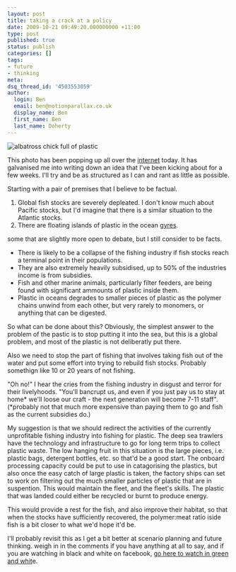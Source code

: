 ```yaml
---
layout: post
title: taking a crack at a policy
date: 2009-10-21 09:49:20.000000000 +11:00
type: post
published: true
status: publish
categories: []
tags:
- future
- thinking
meta:
dsq_thread_id: '4503553059'
author:
  login: Ben
  email: ben@notionparallax.co.uk
  display_name: Ben
  first_name: Ben
  last_name: Doherty
---
```

<p><img src="{{ site.baseurl }}/assets/chris-jordan-midway-atoll1.jpg" alt="albatross chick full of plastic" /></p>
<p>This photo has been popping up all over the <a href="http://www.chrisjordan.com">internet</a> today. It has galvanised me into writing down an idea that I've been kicking about for a few weeks. I'll try and be as structured as I can and rant as little as possible.</p>
<p>Starting with a pair of premises that I believe to be factual.</p>
<ol>
<li>Global fish stocks are severely depleated. I don't know much about Pacific stocks, but I'd imagine that there is a similar situation to the Atlantic stocks.</li>
<li>There are floating islands of plastic in the ocean <a href="http://en.wikipedia.org/wiki/Great_Pacific_Garbage_Patch">gyres</a>.</li>
</ol>
<p>some that are slightly more open to debate, but I still consider to be facts.</p>
<ul>
<li>
    There is likely to be a collapse of the fishing industry if fish stocks reach a terminal point in their populations. </li>
<li>They are also extremely heavily subsidised, up to 50% of the industries income is from subsidies.</li>
<li>Fish and other marine animals, particularly filter feeders, are being found with significant ammounts of plastic inside them.</li>
<li>Plastic in oceans degrades to smaller pieces of plastic as the polymer chains unwind from each other, but very rarely to monomers, or anything that can be digested.</li>
</ul>
<p>So what can be done about this? Obviously, the simplest answer to the problem of the pastic is to stop putting it into the sea, but this is a global problem, and most of the plastic is not deliberatly put there. </p>
<p>Also we need to stop the part of fishing that involves taking fish out of the water and put some effort into trying to rebuild fish stocks. Probably somethign like 10 or 20 years of not fishing.</p>
<p>&quot;Oh no!&quot; I hear the cries from the fishing industry in disgust and terror for their livelyhoods. &quot;You'll bancrupt us, and even if you just pay us to stay at home* we'll loose our craft - the next generation will become 7-11 staff&quot;. (*probably not that much more expensive than paying them to go and fish as the current subsidies do.)</p>
<p>My suggestion is that we should redirect the activities of the  currently unprofitable fishing industry into fishing for plastic. The deep sea trawlers have the technology and infrastructure to go for long term trips to collect plastic waste. The low hanging fruit in this situation is the large pieces, i.e. plastic bags, detergent bottles, etc. so that'd be a good start. The onboard processing capacity could be put to use in catagorising the plastics, but also once the easy catch of large plastic is taken, the factory ships can set to work on filtering out the much smaller particles of plastic that are in suspention. This would maintain the fleet, and the fleet's skills. The plastic that was landed could either be recycled or burnt to produce energy.</p>
<p>This would provide a rest for the fish, and also improve their habitat, so that when the stocks have sufficiently recovered, the polymer:meat ratio iside fish is a bit closer to what we'd hope it'd be.</p>
<p>I'll probably revisit this as I get a bit better at scenario planning and future thinking. weigh in in the comments if you have anything at all to say, and if you are watching in black and white on facebook, <a href="http://www.notionparallax.co.uk/wordpress/index.php/2009/10/taking-a-crack-at-a-policy/">go here to watch in green and whit</a>e.</p></p>
